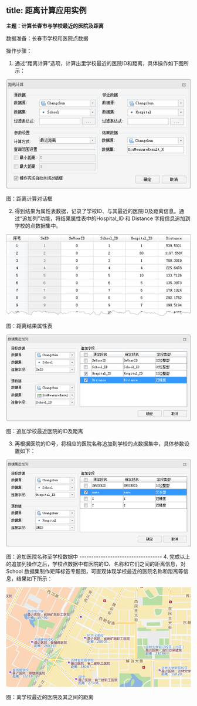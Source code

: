 
title: 距离计算应用实例
---

**主题：计算长春市与学校最近的医院及距离**

数据准备：长春市学校和医院点数据

操作步骤：

1.  通过“距离计算”选项，计算出里学校最近的医院ID和距离，具体操作如下图所示：

![](img/DistanceApplication1.png)

图：距离计算对话框


2.  得到结果为属性表数据，记录了学校ID、与其最近的医院ID及距离信息。通过“追加列”功能，将结果属性表中的Hospital\_ID 和 Distance 字段信息追加到学校的点数据集中。

![](img/DisMeasureResult1.png)

图：距离结果属性表

![](img/DistanceApplication2.png)

图：追加学校最近医院的ID及距离


3.  再根据医院的ID号，将相应的医院名称追加到学校的点数据集中，具体参数设置如下：

![](img/DistanceApplication3.png)

图：追加医院名称至学校数据中
      -----------------------------------
4.  完成以上的追加列操作之后，学校点数据中有医院的ID、名称和它们之间的距离信息，对School
数据集制作矩阵标签专题图，可直观体现学校最近的医院名称和距离等信息，结果如下所示：

![](img/DistanceApplication4.png)

图：离学校最近的医院及其之间的距离

